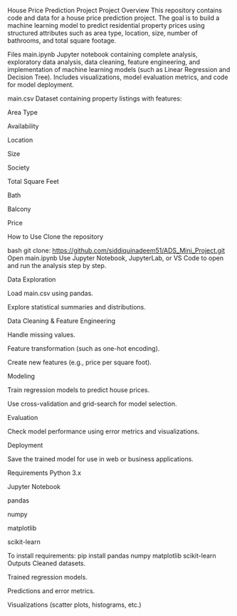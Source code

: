 House Price Prediction Project
Project Overview
This repository contains code and data for a house price prediction project. The goal is to build a machine learning model to predict residential property prices using structured attributes such as area type, location, size, number of bathrooms, and total square footage.

Files
main.ipynb
Jupyter notebook containing complete analysis, exploratory data analysis, data cleaning, feature engineering, and implementation of machine learning models (such as Linear Regression and Decision Tree). Includes visualizations, model evaluation metrics, and code for model deployment.

main.csv
Dataset containing property listings with features:

Area Type

Availability

Location

Size

Society

Total Square Feet

Bath

Balcony

Price

How to Use
Clone the repository

bash
git clone: https://github.com/siddiquinadeem51/ADS_Mini_Project.git
Open main.ipynb
Use Jupyter Notebook, JupyterLab, or VS Code to open and run the analysis step by step.

Data Exploration

Load main.csv using pandas.

Explore statistical summaries and distributions.

Data Cleaning & Feature Engineering

Handle missing values.

Feature transformation (such as one-hot encoding).

Create new features (e.g., price per square foot).

Modeling

Train regression models to predict house prices.

Use cross-validation and grid-search for model selection.

Evaluation

Check model performance using error metrics and visualizations.

Deployment

Save the trained model for use in web or business applications.

Requirements
Python 3.x

Jupyter Notebook

pandas

numpy

matplotlib

scikit-learn

To install requirements:
pip install pandas numpy matplotlib scikit-learn
Outputs
Cleaned datasets.

Trained regression models.

Predictions and error metrics.

Visualizations (scatter plots, histograms, etc.)
